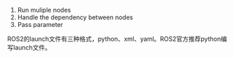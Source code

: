 1. Run muliple nodes
2. Handle the dependency between nodes
3. Pass parameter


ROS2的launch文件有三种格式，python、xml、yaml。ROS2官方推荐python编写launch文件。
